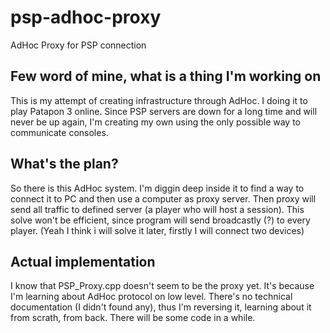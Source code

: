 # psp-adhoc-proxy
AdHoc Proxy for PSP connection
##

## Few word of mine, what is a thing I'm working on
This is my attempt of creating infrastructure through AdHoc. I doing it to play Patapon 3 online.
Since PSP servers are down for a long time and will never be up again, I'm creating my own using the only possible way to communicate consoles.

## What's the plan?
So there is this AdHoc system. I'm diggin deep inside it to find a way to connect it to PC and then use a computer as proxy server.
Then proxy will send all traffic to defined server (a player who will host a session).
This solve won't be efficient, since program will send broadcastly (?) to every player. (Yeah I think i will solve it later, firstly I will connect two devices)

## Actual implementation
I know that PSP_Proxy.cpp doesn't seem to be the proxy yet. It's because I'm learning about AdHoc protocol on low level.
There's no technical documentation (I didn't found any), thus I'm reversing it, learning about it from scrath, from back.
There will be some code in a while.
